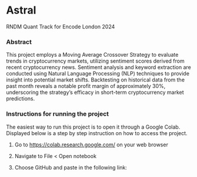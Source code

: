 # Astral
RNDM Quant Track for Encode London 2024

### Abstract
This project employs a Moving Average Crossover Strategy to evaluate trends in cryptocurrency markets, utilizing sentiment scores derived from recent cryptocurrency news. Sentiment analysis and keyword extraction are conducted using Natural Language Processing (NLP) techniques to provide insight into potential market shifts. Backtesting on historical data from the past month reveals a notable profit margin of approximately 30%, underscoring the strategy’s efficacy in short-term cryptocurrency market predictions. ​

### Instructions for running the project
The easiest way to run this project is to open it through a Google Colab. Displayed below is a step by step instruction on how to access the project.

1. Go to https://colab.research.google.com/ on your web browser

2. Navigate to File < Open notebook

3. Choose GitHub and paste in the following link: 

